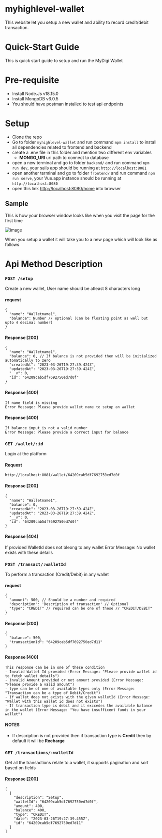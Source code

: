 # myhighlevel-wallet
This website let you setup a new wallet and ability to record credit/debit transaction.

# Quick-Start Guide
This is quick start guide to setup and run the MyDigi Wallet

# Pre-requisite
- Install Node.Js v18.15.0
- Install MongoDB v6.0.5
- You should have postman installed to test api endpoints

# Setup
- Clone the repo
- Go to folder `myhighlevel-wallet` and run command `npm install` to install all dependencies related to frontend and backend
- create a .env file in this folder and mention two different env variables
  - **MONGO_URI** uri path to connect to database
- open a new terminal and go to folder `backend/` and run command `npm run dev`, your sails app should be running at `http://localhost:8081`
- open another terminal and go to folder `frontend/` and run command `npm run serve`, your Vue.app instance should be running at `http://localhost:8080`
- open this link [http://localhost:8080/home](http://localhost:8080) into browser 

## Sample
This is how your browser window looks like when you visit the page for the first time

![image](https://user-images.githubusercontent.com/128895452/227843761-ecd07077-f1a4-47ba-baf5-c2a0f2d14c6c.png)

When you setup a wallet it will take you to a new page which will look like as follows


# Api Method Description

### `POST /setup`
Create a new wallet, User name should be atleast 8 characters long

#### request
```
{
  "name": "Walletname1",
  "balance": Number // optional (Can be floating point as well but upto 4 decimal number)
}
```

#### Response [200]
```
{
  "name": "Walletname1",
  "balance": 0, // If balance is not provided then will be initialized automatically to zero
  "createdAt": "2023-03-26T19:27:39.424Z",
  "updatedAt": "2023-03-26T19:27:39.424Z",
  "__v": 0,
  "id": "64209cab5df7692750ed7d0f"
}
```

#### Response [400]
```
If name field is missing
Error Message: Please provide wallet name to setup an wallet
```


#### Response [400]
```
If balance input is not a valid number
Error Message: Please provide a correct input for balance
```


### `GET /wallet/:id`

Login at the platform

#### Request
```
http://localhost:8081/wallet/64209cab5df7692750ed7d0f
```

#### Response [200]
```
{
  "name": "Walletname1",
  "balance": 0,
  "createdAt": "2023-03-26T19:27:39.424Z",
  "updatedAt": "2023-03-26T19:27:39.424Z",
  "__v": 0,
  "id": "64209cab5df7692750ed7d0f"
}
```

#### Response [404]
If provided WalletId does not bleong to any wallet
Error Message: No wallet exists with these details

### `POST /transact/:walletId`

To perform a transaction (Credit/Debit) in any wallet

#### request
```
{
  "amount": 500, // Should be a number and required
  "description": 'Description of transaction' // Optional
  "type": "CREDIT" // required can be one of these // "CREDIT/DEBIT"
}
```

#### Response [200]
```
{
  "balance": 500,
  "transactionId": "64209cab5df7692750ed7d11"
}
```

#### Response [400]
```
This response can be in one of these condition
- Invalid Wallet Id provided (Error Message: "Please provide wallet id to fetch wallet details")
- Invalid Amount provided or not amount provided (Error Message: "Please provide a valid amount")
- type can be of one of available types only (Error Message: "Transaction can be a type of Debit/Credit")
- If wallet does not exists with the given walletId (Error Message: "Wallet with this wallet id does not exists")
- If transaction type is debit and it exccedes the available balance in the wallet (Error Message: "You have insufficent funds in your wallet")
```

#### NOTES
- If description is not provided then if transaction type is **Credit** then by default it will be **Recharge**


### `GET /transactions/:walletId`

Get all the transactions relate to a wallet, it supports pagination and sort based on fields

#### Response [200]
```
[
  {
    "description": "Setup",
    "walletId": "64209cab5df7692750ed7d0f",
    "amount": 400,
    "balance": 400,
    "type": "CREDIT",
    "date": "2023-03-26T19:27:39.455Z",
    "id": "64209cab5df7692750ed7d11"
  }
]
```
